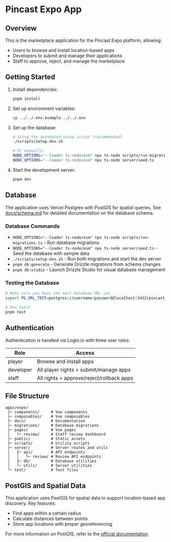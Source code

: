 # Pincast Expo App

## Overview

This is the marketplace application for the Pincast Expo platform, allowing:
- Users to browse and install location-based apps
- Developers to submit and manage their applications
- Staff to approve, reject, and manage the marketplace

## Getting Started

1. Install dependencies:
   ```bash
   pnpm install
   ```

2. Set up environment variables:
   ```bash
   cp ../../.env.example ../../.env
   ```
   
3. Set up the database:
   ```bash
   # Using the automated setup script (recommended)
   ./scripts/setup-dev.sh
   
   # Or manually:
   NODE_OPTIONS="--loader ts-node/esm" npx ts-node scripts/run-migrations.ts
   NODE_OPTIONS="--loader ts-node/esm" npx ts-node server/seed.ts
   ```

4. Start the development server:
   ```bash
   pnpm dev
   ```

## Database

The application uses Vercel Postgres with PostGIS for spatial queries. See [docs/schema.md](docs/schema.md) for detailed documentation on the database schema.

### Database Commands

- `NODE_OPTIONS="--loader ts-node/esm" npx ts-node scripts/run-migrations.ts` - Run database migrations
- `NODE_OPTIONS="--loader ts-node/esm" npx ts-node server/seed.ts` - Seed the database with sample data
- `./scripts/setup-dev.sh` - Run both migrations and start the dev server
- `pnpm db:generate` - Generate Drizzle migrations from schema changes
- `pnpm db:studio` - Launch Drizzle Studio for visual database management

### Testing the Database

```bash
# Make sure you have the test database URL set
export PG_URL_TEST=postgres://username:password@localhost:5432/pincast_test

# Run tests
pnpm test
```

## Authentication

Authentication is handled via Logto.io with three user roles:

| Role | Access |
|------|--------|
| player | Browse and install apps |
| developer | All player rights + submit/manage apps |
| staff | All rights + approve/reject/rollback apps |

## File Structure

```
apps/expo/
 ├─ components/     # Vue components
 ├─ composables/    # Vue composables
 ├─ docs/           # Documentation
 ├─ migrations/     # Database migrations
 ├─ pages/          # Vue pages
 │   └─ review/     # Staff review dashboard
 ├─ public/         # Static assets
 ├─ scripts/        # Utility scripts
 ├─ server/         # Server routes and utils
 │   ├─ api/        # API endpoints
 │   │   └─ review/ # Review API endpoints
 │   ├─ db/         # Database utilities
 │   └─ utils/      # Server utilities
 └─ test/           # Test files
```

## PostGIS and Spatial Data

This application uses PostGIS for spatial data to support location-based app discovery. Key features:

- Find apps within a certain radius
- Calculate distances between points
- Store app locations with proper georeferencing

For more information on PostGIS, refer to the [official documentation](https://postgis.net/docs/).